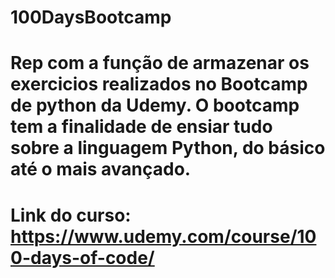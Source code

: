 # 100DaysBootcamp
# Rep com a função de armazenar os exercicios realizados no Bootcamp de python da Udemy. O bootcamp tem a finalidade de ensiar tudo sobre a linguagem Python, do básico até o mais avançado.
# Link do curso: https://www.udemy.com/course/100-days-of-code/
